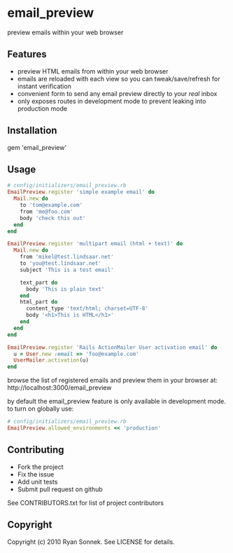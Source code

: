 # email_preview

preview emails within your web browser

## Features
* preview HTML emails from within your web browser
* emails are reloaded with each view so you can tweak/save/refresh for instant verification
* convenient form to send any email preview directly to your *real* inbox
* only exposes routes in development mode to prevent leaking into production mode

## Installation

gem 'email_preview'

## Usage


```ruby
# config/initializers/email_preview.rb
EmailPreview.register 'simple example email' do
  Mail.new do
    to 'tom@example.com'
    from 'me@foo.com'
    body 'check this out'
  end
end

EmailPreview.register 'multipart email (html + text)' do
  Mail.new do
    from 'mikel@test.lindsaar.net'
    to 'you@test.lindsaar.net'
    subject 'This is a test email'

    text_part do
      body 'This is plain text'
    end
    html_part do
      content_type 'text/html; charset=UTF-8'
      body '<h1>This is HTML</h1>'
    end
  end
end

EmailPreview.register 'Rails ActionMailer User activation email' do
  u = User.new :email => 'foo@example.com'
  UserMailer.activation(u)
end
```

browse the list of registered emails and preview them in your browser at:
http://localhost:3000/email_preview

by default the email_preview feature is only available in development mode.  to turn on globally use:

```ruby
# config/initializers/email_preview.rb
EmailPreview.allowed_environments << 'production'
```

## Contributing 

* Fork the project
* Fix the issue
* Add unit tests
* Submit pull request on github

See CONTRIBUTORS.txt for list of project contributors

## Copyright

Copyright (c) 2010 Ryan Sonnek. See LICENSE for details.
